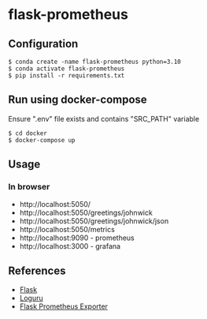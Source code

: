 # flask-prometheus

## Configuration

~~~
$ conda create -name flask-prometheus python=3.10
$ conda activate flask-prometheus
$ pip install -r requirements.txt
~~~

## Run using docker-compose

Ensure ".env" file exists and contains "SRC_PATH" variable
~~~
$ cd docker
$ docker-compose up
~~~

## Usage

### In browser

* http://localhost:5050/
* http://localhost:5050/greetings/johnwick
* http://localhost:5050/greetings/johnwick/json
* http://localhost:5050/metrics
* http://localhost:9090 - prometheus
* http://localhost:3000 - grafana

## References

* [Flask](https://flask.palletsprojects.com/en/2.2.x/)
* [Loguru](https://github.com/Delgan/loguru)
* [Flask Prometheus Exporter](https://pypi.org/project/prometheus-flask-exporter/)
